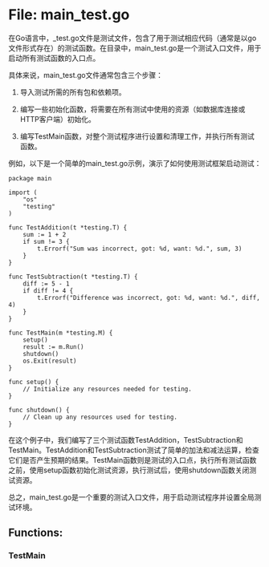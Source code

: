 # File: main_test.go

在Go语言中，_test.go文件是测试文件，包含了用于测试相应代码（通常是以go文件形式存在）的测试函数。在目录中，main_test.go是一个测试入口文件，用于启动所有测试函数的入口点。

具体来说，main_test.go文件通常包含三个步骤：

1. 导入测试所需的所有包和依赖项。

2. 编写一些初始化函数，将需要在所有测试中使用的资源（如数据库连接或HTTP客户端）初始化。

3. 编写TestMain函数，对整个测试程序进行设置和清理工作，并执行所有测试函数。

例如，以下是一个简单的main_test.go示例，演示了如何使用测试框架启动测试：

```
package main

import (
	"os"
	"testing"
)

func TestAddition(t *testing.T) {
	sum := 1 + 2
	if sum != 3 {
		t.Errorf("Sum was incorrect, got: %d, want: %d.", sum, 3)
	}
}

func TestSubtraction(t *testing.T) {
	diff := 5 - 1
	if diff != 4 {
		t.Errorf("Difference was incorrect, got: %d, want: %d.", diff, 4)
	}
}

func TestMain(m *testing.M) {
	setup()
	result := m.Run()
	shutdown()
	os.Exit(result)
}

func setup() {
	// Initialize any resources needed for testing.
}

func shutdown() {
	// Clean up any resources used for testing.
}
```

在这个例子中，我们编写了三个测试函数TestAddition，TestSubtraction和TestMain。TestAddition和TestSubtraction测试了简单的加法和减法运算，检查它们是否产生预期的结果。TestMain函数则是测试的入口点，执行所有测试函数之前，使用setup函数初始化测试资源，执行测试后，使用shutdown函数关闭测试资源。

总之，main_test.go是一个重要的测试入口文件，用于启动测试程序并设置全局测试环境。

## Functions:

### TestMain





